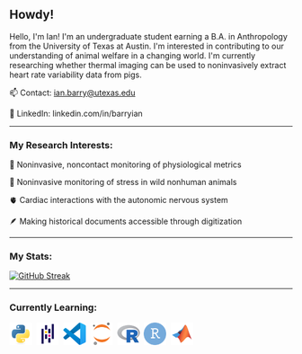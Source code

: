 ## Howdy!

Hello, I'm Ian! I'm an undergraduate student earning a B.A. in Anthropology from the University of Texas at Austin. I'm interested in contributing to our understanding of animal welfare in a changing world. I'm currently researching whether thermal imaging can be used to noninvasively extract heart rate variability data from pigs.

📫 Contact: ian.barry@utexas.edu

🤝 LinkedIn: linkedin.com/in/barryian

***

### My Research Interests:

🐷 Noninvasive, noncontact monitoring of physiological metrics

🐒 Noninvasive monitoring of stress in wild nonhuman animals

🫀 Cardiac interactions with the autonomic nervous system

🪶 Making historical documents accessible through digitization

***

### My Stats:

[![GitHub Streak](http://github-readme-streak-stats.herokuapp.com?user=IanABarry&theme=dark&background=000000)](https://git.io/streak-stats)

***

### Currently Learning:
<div>
  <img src="https://github.com/devicons/devicon/blob/master/icons/python/python-original.svg" title="Python" alt="Python" width="40" height="40"/>&nbsp
  <img src="https://github.com/devicons/devicon/blob/master/icons/pandas/pandas-original.svg" title="Pandas" alt="Pandas" width="40" height="40"/>&nbsp
  <img src="https://github.com/devicons/devicon/blob/master/icons/vscode/vscode-original.svg" title="Visual Studio Code" alt="Visual Studio Code" width="40" height="40"/>&nbsp
    <img src="https://github.com/devicons/devicon/blob/master/icons/jupyter/jupyter-original.svg" title="Jupyter" alt="Jupyter" width="40" height="40"/>&nbsp
  <img src="https://github.com/devicons/devicon/blob/master/icons/r/r-original.svg" title="R" alt="R" width="40" height="40"/>&nbsp
  <img src="https://github.com/devicons/devicon/blob/master/icons/rstudio/rstudio-original.svg" title="R Studio" alt="R Studio" width="40" height="40"/>&nbsp
  <img src="https://github.com/devicons/devicon/blob/master/icons/matlab/matlab-original.svg" title="MatLab" alt="MatLab" width="40" height="40"/>&nbsp
</div>
